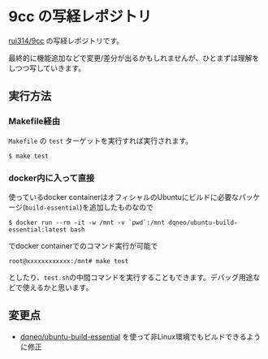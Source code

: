 # 9cc の写経レポジトリ


[rui314/9cc](https://github.com/rui314/9cc) の写経レポジトリです。

最終的に機能追加などで変更/差分が出るかもしれませんが、ひとまずは理解をしつつ写していきます。


## 実行方法

### Makefile経由

`Makefile` の `test` ターゲットを実行すれば実行されます。

```
$ make test
```


### docker内に入って直接

使っているdocker containerはオフィシャルのUbuntuにビルドに必要なパッケージ(`build-essential`)を追加したものなので

```
$ docker run --rm -it -w /mnt -v `pwd`:/mnt dqneo/ubuntu-build-essential:latest bash
```

でdocker containerでのコマンド実行が可能で

```
root@xxxxxxxxxxxx:/mnt# make test
```

としたり、`test.sh`の中間コマンドを実行することもできます。デバッグ用途などで使えるかと思います。


変更点
-----

* [dqneo/ubuntu-build-essential](https://hub.docker.com/r/dqneo/ubuntu-build-essential/) を使って非Linux環境でもビルドできるように修正
